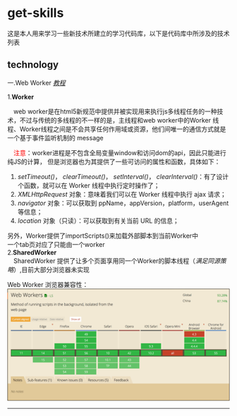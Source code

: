 # get-skills  
这是本人用来学习一些新技术所建立的学习代码库，以下是代码库中所涉及的技术列表

## technology
一.Web Worker *<a href="https://qiutc.me/post/the-multithread-in-javascript-web-worker.html">教程</a>*   

 1.**Worker**  
 
&ensp;&ensp;web worker是在html5新规范中提供并被实现用来执行js多线程任务的一种技术，不过与传统的多线程的不一样的是，主线程和web worker中的Worker
线程、Worker线程之间是不会共享任何作用域或资源，他们间唯一的通信方式就是一个基于事件监听机制的 message  

&ensp;&ensp;<span style="color:red">注意</span>：worker进程是不包含全局变量window和访问dom的api，因此只能进行纯JS的计算，
  但是浏览器也为其提供了一些可访问的属性和函数，具体如下：  
  1.    *setTimeout()*， *clearTimeout()*， *setInterval()*， *clearInterval()*：有了设计个函数，就可以在 Worker 线程中执行定时操作了；
  2.    *XMLHttpRequest* 对象：意味着我们可以在 Worker 线程中执行 ajax 请求；
  3.    *navigator* 对象：可以获取到 ppName，appVersion，platform，userAgent 等信息；
  4.    *location* 对象（只读）：可以获取到有关当前 URL 的信息；
  
  
  另外，Worker提供了importScripts()来加载外部脚本到当前Worker中  
  一个tab页对应了只能由一个worker  
  2.**SharedWorker**  
  &ensp;&ensp;SharedWorker 提供了让多个页面享用同一个Worker的脚本线程（*满足同源策略*）,目前大部分浏览器未实现  
  
  Web Worker 浏览器兼容性：  
  <img src="resources/images/section-webworker-1.png">
  
---------

